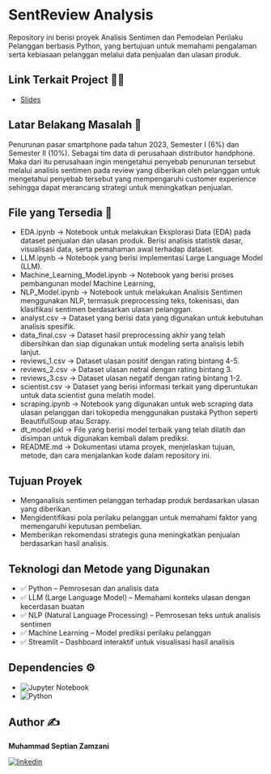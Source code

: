 # SentReview Analysis

Repository ini berisi proyek Analisis Sentimen dan Pemodelan Perilaku Pelanggan berbasis Python, yang bertujuan untuk memahami pengalaman serta kebiasaan pelanggan melalui data penjualan dan ulasan produk.
## Link Terkait Project ⛓️‍💥

- [Slides](https://docs.google.com/presentation/d/1FRhVCKsSJDvASN_y-onoYyYckod3nWwe9CU5Nn6XYos/edit?slide=id.p11#slide=id.p11)

## Latar Belakang Masalah 🧐

Penurunan pasar smartphone pada tahun 2023, Semester I (6%) dan Semester II (10%).
Sebagai tim data di perusahaan distributor handphone. Maka dari itu perusahaan ingin mengetahui penyebab penurunan tersebut melalui analisis sentimen pada review yang diberikan oleh pelanggan untuk mengetahui penyebab tersebut yang mempengaruhi customer experience sehingga dapat merancang strategi untuk meningkatkan penjualan.
## File yang Tersedia 📂
- EDA.ipynb → Notebook untuk melakukan Eksplorasi Data (EDA) pada dataset penjualan dan ulasan produk. Berisi analisis statistik dasar, visualisasi data, serta pemahaman awal terhadap dataset.
- LLM.ipynb → Notebook yang berisi implementasi Large Language Model (LLM).
- Machine_Learning_Model.ipynb → Notebook yang berisi proses pembangunan model Machine Learning, 
- NLP_Model.ipynb → Notebook untuk melakukan Analisis Sentimen menggunakan NLP, termasuk preprocessing teks, tokenisasi, dan klasifikasi sentimen berdasarkan ulasan pelanggan.
- analyst.csv → Dataset yang berisi data yang digunakan untuk kebutuhan analisis spesifik.
- data_final.csv → Dataset hasil preprocessing akhir yang telah dibersihkan dan siap digunakan untuk modeling serta analisis lebih lanjut.
- reviews_1.csv → Dataset ulasan positif dengan rating bintang 4-5.
- reviews_2.csv → Dataset ulasan netral dengan rating bintang 3.
- reviews_3.csv → Dataset ulasan negatif dengan rating bintang 1-2.
- scientist.csv → Dataset yang berisi informasi terkait yang diperuntukan untuk data scientist guna melatih model.
- scraping.ipynb → Notebook yang digunakan untuk web scraping data ulasan pelanggan dari tokopedia menggunakan pustaka Python seperti BeautifulSoup atau Scrapy.
- dt_model.pkl → File yang berisi model terbaik yang telah dilatih dan disimpan untuk digunakan kembali dalam prediksi.
- README.md → Dokumentasi utama proyek, menjelaskan tujuan, metode, dan cara menjalankan kode dalam repository ini.

## Tujuan Proyek
- Menganalisis sentimen pelanggan terhadap produk berdasarkan ulasan yang diberikan.
- Mengidentifikasi pola perilaku pelanggan untuk memahami faktor yang memengaruhi keputusan pembelian.
- Memberikan rekomendasi strategis guna meningkatkan penjualan berdasarkan hasil analisis.

## Teknologi dan Metode yang Digunakan
- ✅ Python – Pemrosesan dan analisis data
- ✅ LLM (Large Language Model) – Memahami konteks ulasan dengan kecerdasan buatan
- ✅ NLP (Natural Language Processing) – Pemrosesan teks untuk analisis sentimen
- ✅ Machine Learning – Model prediksi perilaku pelanggan
- ✅ Streamlit – Dashboard interaktif untuk visualisasi hasil analisis

## Dependencies ⚙️
- ![Jupyter Notebook](https://img.shields.io/badge/Made%20with-Jupyter-orange?style=for-the-badge&logo=Jupyter)
- ![Python](https://img.shields.io/badge/Python-3776AB?style=for-the-badge&logo=python&logoColor=white)

## Author ✍️
**Muhammad Septian Zamzani**

[![linkedin](https://img.shields.io/badge/linkedin-0A66C2?style=for-the-badge&logo=linkedin&logoColor=white)](https://www.linkedin.com/in/muhammad-septian-zamzani-a9a8b5230/)
